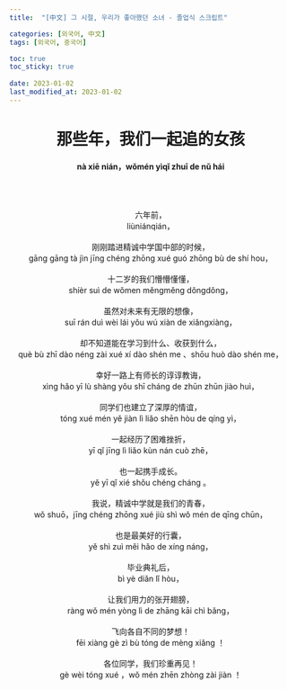 ```yaml
---
title:  "[中文] 그 시절, 우리가 좋아했던 소녀 - 졸업식 스크립트"

categories: [외국어, 中文]
tags: [외국어, 중국어]

toc: true
toc_sticky: true
 
date: 2023-01-02
last_modified_at: 2023-01-02
---
```


# <center>那些年，我们一起追的女孩</center>
#### <center>nà xiē nián，wǒmén yìqǐ zhuī de nǔ hái</center>

<br><br>

<center>六年前，</center>  
<center>liùniánqián，</center>  
<br>
<center>刚刚踏进精诚中学国中部的时候，</center>  
<center>gāng gāng tà jìn jīng chéng zhōng xué guó zhōng bù de shí hou，</center>  
<br>
<center>十二岁的我们懵懵懂懂，</center>  
<center>shíèr suì de wǒmen měngměng dǒngdǒng，</center>  
<br>
<center>虽然对未来有无限的想像，</center>  
<center>suī rán duì wèi lái yǒu wú xiàn de xiǎngxiàng，</center>  
<br>
<center>却不知道能在学习到什么、收获到什么，</center>  
<center>què bù zhī dào néng zài xué xí dào shén me 、shōu huò dào shén me，</center>  
<br>
<center>幸好一路上有师长的谆谆教诲，</center>  
<center>xìng hǎo yī lù shàng yǒu shī cháng de zhūn zhūn jiào huì，</center>  
<br>
<center>同学们也建立了深厚的情谊，</center>  
<center>tóng xué mén yě jiàn lì liǎo shēn hòu de qíng yì，</center>  
<br>
<center>一起经历了困难挫折，</center>  
<center>yī qǐ jīng lì liǎo kùn nán cuò zhē，</center>  
<br>
<center>也一起携手成长。</center>  
<center>yě yī qǐ xié shǒu chéng cháng 。</center>  
<br>
<center>我说，精诚中学就是我们的青春，</center>  
<center>wǒ shuō，jīng chéng zhōng xué jiù shì wǒ mén de qīng chūn，</center>  
<br>
<center>也是最美好的行囊，</center>  
<center>yě shì zuì měi hǎo de xíng náng，</center>  
<br>
<center>毕业典礼后，</center>  
<center>bì yè diǎn lǐ hòu，</center>  
<br>
<center>让我们用力的张开翅膀，</center>  
<center>ràng wǒ mén yòng lì de zhāng kāi chì bǎng，</center>  
<br>
<center>飞向各自不同的梦想！</center>  
<center>fēi xiàng gè zì bù tóng de mèng xiǎng ！</center>   
<br>
<center>各位同学，我们珍重再见！</center>  
<center>gè wèi tóng xué ，wǒ mén zhēn zhòng zài jiàn ！</center>